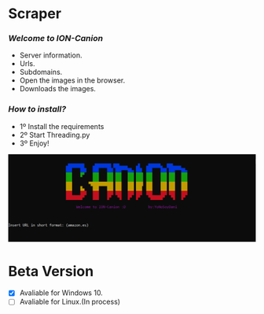 # Scraper

### *Welcome to ION-Canion*

* Server information.
* Urls.
* Subdomains.
* Open the images in the browser.
* Downloads the images.

### *How to install?*

+ 1º Install the requirements
+ 2º Start Threading.py
+ 3º Enjoy!



![alt text](https://github.com/NoSoyDani/Scraper/blob/master/images/o.png)


# Beta Version

* [x] Avaliable for Windows 10.
* [ ] Avaliable for Linux.(In process)
